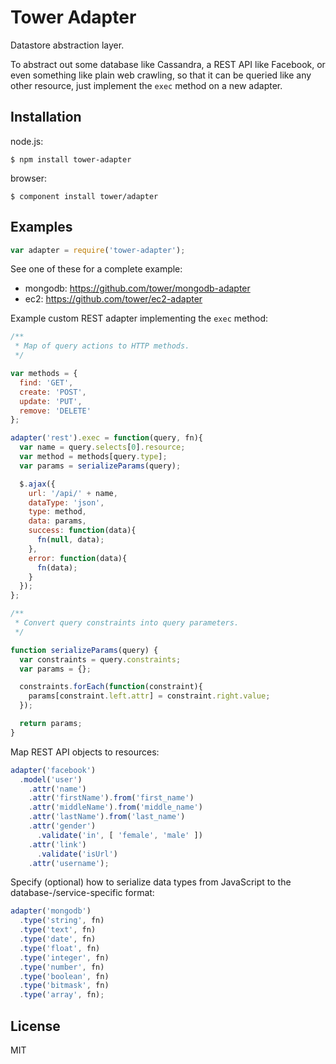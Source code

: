 # Tower Adapter

Datastore abstraction layer.

To abstract out some database like Cassandra, a REST API like Facebook, or even something like plain web crawling, so that it can be queried like any other resource, just implement the `exec` method on a new adapter.

## Installation

node.js:

```
$ npm install tower-adapter
```

browser:

```
$ component install tower/adapter
```

## Examples

```js
var adapter = require('tower-adapter');
```

See one of these for a complete example:

- mongodb: https://github.com/tower/mongodb-adapter
- ec2: https://github.com/tower/ec2-adapter

Example custom REST adapter implementing the `exec` method:

```js
/**
 * Map of query actions to HTTP methods.
 */

var methods = {
  find: 'GET',
  create: 'POST',
  update: 'PUT',
  remove: 'DELETE'
};

adapter('rest').exec = function(query, fn){
  var name = query.selects[0].resource;
  var method = methods[query.type];
  var params = serializeParams(query);

  $.ajax({
    url: '/api/' + name,
    dataType: 'json',
    type: method,
    data: params,
    success: function(data){
      fn(null, data);
    },
    error: function(data){
      fn(data);
    }
  });
};

/**
 * Convert query constraints into query parameters.
 */

function serializeParams(query) {
  var constraints = query.constraints;
  var params = {};

  constraints.forEach(function(constraint){
    params[constraint.left.attr] = constraint.right.value;
  });

  return params;
}
```

Map REST API objects to resources:

```js
adapter('facebook')
  .model('user')
    .attr('name')
    .attr('firstName').from('first_name')
    .attr('middleName').from('middle_name')
    .attr('lastName').from('last_name')
    .attr('gender')
      .validate('in', [ 'female', 'male' ])
    .attr('link')
      .validate('isUrl')
    .attr('username');
```

Specify (optional) how to serialize data types from JavaScript to the database-/service-specific format:

```js
adapter('mongodb')
  .type('string', fn)
  .type('text', fn)
  .type('date', fn)
  .type('float', fn)
  .type('integer', fn)
  .type('number', fn)
  .type('boolean', fn)
  .type('bitmask', fn)
  .type('array', fn);
```

## License

MIT